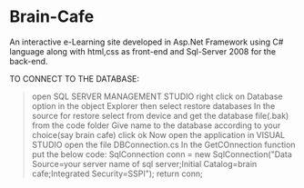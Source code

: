 # Brain-Cafe
An interactive e-Learning site developed in Asp.Net Framework using C# language along with html,css as front-end and Sql-Server 2008 for the back-end.

TO CONNECT TO THE DATABASE:
>open SQL SERVER MANAGEMENT STUDIO
>right click on Database option in the object Explorer then select restore databases
>In the source for restore select from device and get the database file(.bak) from the code folder 
>Give name to the database according to your choice(say brain cafe)
>click ok
>Now open the application in VISUAL STUDIO
>open the file DBConnection.cs 
>In the GetCOnnection function put the below code:
        SqlConnection conn = new SqlConnection("Data Source=your server name of sql server;Initial Catalog=brain cafe;Integrated Security=SSPI");
        return conn;
